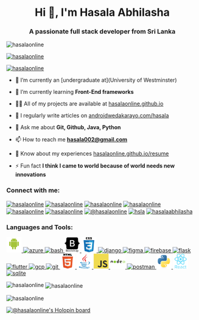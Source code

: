 <h1 align="center">Hi 👋, I'm Hasala Abhilasha</h1>
<h3 align="center">A passionate full stack developer from Sri Lanka</h3>
<!-- <p align: "center">
  <img src="https://hasalaonline.github.io/assets/img/hasala.PNG" alt="Your Image Description" style="border-radius: 50%; width: 300px;" />
</p> -->

<p align="left"> <img src="https://komarev.com/ghpvc/?username=hasalaonline&label=Profile%20views&color=0e75b6&style=flat" alt="hasalaonline" /> </p>

<p align="left"> <a href="https://github.com/ryo-ma/github-profile-trophy"><img src="https://github-profile-trophy.vercel.app/?username=hasalaonline" alt="hasalaonline" /></a> </p>

<p align="left"> <a href="https://twitter.com/hasalaonline" target="blank"><img src="https://img.shields.io/twitter/follow/hasalaonline?logo=twitter&style=for-the-badge" alt="hasalaonline" /></a> </p>

- 🔭 I’m currently an [undergraduate at](University of Westminster)

- 🌱 I’m currently learning **Front-End frameworks**

- 👨‍💻 All of my projects are available at [hasalaonline.github.io](hasalaonline.github.io)

- 📝 I regularly write articles on [androidwedakarayo.com/hasala](androidwedakarayo.com/hasala)

- 💬 Ask me about **Git, Github, Java, Python**

- 📫 How to reach me **hasala002@gmail.com**

- 📄 Know about my experiences [hasalaonline.github.io/resume](hasalaonline.github.io/resume)

- ⚡ Fun fact **I think I came to world because of world needs new innovations**

<h3 align="left">Connect with me:</h3>
<p align="left">
<a href="https://dev.to/hasalaonline" target="blank"><img align="center" src="https://raw.githubusercontent.com/rahuldkjain/github-profile-readme-generator/master/src/images/icons/Social/devto.svg" alt="hasalaonline" height="30" width="40" /></a>
<a href="https://twitter.com/hasalaonline" target="blank"><img align="center" src="https://raw.githubusercontent.com/rahuldkjain/github-profile-readme-generator/master/src/images/icons/Social/twitter.svg" alt="hasalaonline" height="30" width="40" /></a>
<a href="https://linkedin.com/in/hasalaonline" target="blank"><img align="center" src="https://raw.githubusercontent.com/rahuldkjain/github-profile-readme-generator/master/src/images/icons/Social/linked-in-alt.svg" alt="hasalaonline" height="30" width="40" /></a>
<a href="https://stackoverflow.com/users/hasalaonline" target="blank"><img align="center" src="https://raw.githubusercontent.com/rahuldkjain/github-profile-readme-generator/master/src/images/icons/Social/stack-overflow.svg" alt="hasalaonline" height="30" width="40" /></a>
<a href="https://fb.com/hasalaonline" target="blank"><img align="center" src="https://raw.githubusercontent.com/rahuldkjain/github-profile-readme-generator/master/src/images/icons/Social/facebook.svg" alt="hasalaonline" height="30" width="40" /></a>
<a href="https://instagram.com/hasalaonline" target="blank"><img align="center" src="https://raw.githubusercontent.com/rahuldkjain/github-profile-readme-generator/master/src/images/icons/Social/instagram.svg" alt="hasalaonline" height="30" width="40" /></a>
<a href="https://medium.com/@hasalaonline" target="blank"><img align="center" src="https://raw.githubusercontent.com/rahuldkjain/github-profile-readme-generator/master/src/images/icons/Social/medium.svg" alt="@hasalaonline" height="30" width="40" /></a>
<a href="https://www.youtube.com/c/hsla" target="blank"><img align="center" src="https://raw.githubusercontent.com/rahuldkjain/github-profile-readme-generator/master/src/images/icons/Social/youtube.svg" alt="hsla" height="30" width="40" /></a>
<a href="https://www.hackerrank.com/hasalaabhilasha" target="blank"><img align="center" src="https://raw.githubusercontent.com/rahuldkjain/github-profile-readme-generator/master/src/images/icons/Social/hackerrank.svg" alt="hasalaabhilasha" height="30" width="40" /></a>
</p>

<h3 align="left">Languages and Tools:</h3>
<p align="left"> <a href="https://developer.android.com" target="_blank" rel="noreferrer"> <img src="https://raw.githubusercontent.com/devicons/devicon/master/icons/android/android-original-wordmark.svg" alt="android" width="40" height="40"/> </a> <a href="https://azure.microsoft.com/en-in/" target="_blank" rel="noreferrer"> <img src="https://www.vectorlogo.zone/logos/microsoft_azure/microsoft_azure-icon.svg" alt="azure" width="40" height="40"/> </a> <a href="https://www.gnu.org/software/bash/" target="_blank" rel="noreferrer"> <img src="https://www.vectorlogo.zone/logos/gnu_bash/gnu_bash-icon.svg" alt="bash" width="40" height="40"/> </a> <a href="https://getbootstrap.com" target="_blank" rel="noreferrer"> <img src="https://raw.githubusercontent.com/devicons/devicon/master/icons/bootstrap/bootstrap-plain-wordmark.svg" alt="bootstrap" width="40" height="40"/> </a> <a href="https://www.w3schools.com/css/" target="_blank" rel="noreferrer"> <img src="https://raw.githubusercontent.com/devicons/devicon/master/icons/css3/css3-original-wordmark.svg" alt="css3" width="40" height="40"/> </a> <a href="https://www.djangoproject.com/" target="_blank" rel="noreferrer"> <img src="https://cdn.worldvectorlogo.com/logos/django.svg" alt="django" width="40" height="40"/> </a> <a href="https://www.figma.com/" target="_blank" rel="noreferrer"> <img src="https://www.vectorlogo.zone/logos/figma/figma-icon.svg" alt="figma" width="40" height="40"/> </a> <a href="https://firebase.google.com/" target="_blank" rel="noreferrer"> <img src="https://www.vectorlogo.zone/logos/firebase/firebase-icon.svg" alt="firebase" width="40" height="40"/> </a> <a href="https://flask.palletsprojects.com/" target="_blank" rel="noreferrer"> <img src="https://www.vectorlogo.zone/logos/pocoo_flask/pocoo_flask-icon.svg" alt="flask" width="40" height="40"/> </a> <a href="https://flutter.dev" target="_blank" rel="noreferrer"> <img src="https://www.vectorlogo.zone/logos/flutterio/flutterio-icon.svg" alt="flutter" width="40" height="40"/> </a> <a href="https://cloud.google.com" target="_blank" rel="noreferrer"> <img src="https://www.vectorlogo.zone/logos/google_cloud/google_cloud-icon.svg" alt="gcp" width="40" height="40"/> </a> <a href="https://git-scm.com/" target="_blank" rel="noreferrer"> <img src="https://www.vectorlogo.zone/logos/git-scm/git-scm-icon.svg" alt="git" width="40" height="40"/> </a> <a href="https://www.w3.org/html/" target="_blank" rel="noreferrer"> <img src="https://raw.githubusercontent.com/devicons/devicon/master/icons/html5/html5-original-wordmark.svg" alt="html5" width="40" height="40"/> </a> <a href="https://www.java.com" target="_blank" rel="noreferrer"> <img src="https://raw.githubusercontent.com/devicons/devicon/master/icons/java/java-original.svg" alt="java" width="40" height="40"/> </a> <a href="https://developer.mozilla.org/en-US/docs/Web/JavaScript" target="_blank" rel="noreferrer"> <img src="https://raw.githubusercontent.com/devicons/devicon/master/icons/javascript/javascript-original.svg" alt="javascript" width="40" height="40"/> </a> <a href="https://nodejs.org" target="_blank" rel="noreferrer"> <img src="https://raw.githubusercontent.com/devicons/devicon/master/icons/nodejs/nodejs-original-wordmark.svg" alt="nodejs" width="40" height="40"/> </a> <a href="https://postman.com" target="_blank" rel="noreferrer"> <img src="https://www.vectorlogo.zone/logos/getpostman/getpostman-icon.svg" alt="postman" width="40" height="40"/> </a> <a href="https://www.python.org" target="_blank" rel="noreferrer"> <img src="https://raw.githubusercontent.com/devicons/devicon/master/icons/python/python-original.svg" alt="python" width="40" height="40"/> </a> <a href="https://reactjs.org/" target="_blank" rel="noreferrer"> <img src="https://raw.githubusercontent.com/devicons/devicon/master/icons/react/react-original-wordmark.svg" alt="react" width="40" height="40"/> </a> <a href="https://www.sqlite.org/" target="_blank" rel="noreferrer"> <img src="https://www.vectorlogo.zone/logos/sqlite/sqlite-icon.svg" alt="sqlite" width="40" height="40"/> </a> </p>

<p><img align="left" src="https://github-readme-stats.vercel.app/api/top-langs?username=hasalaonline&show_icons=true&locale=en&layout=compact" alt="hasalaonline" /></p>

<p>&nbsp;<img align="center" src="https://github-readme-stats.vercel.app/api?username=hasalaonline&show_icons=true&locale=en" alt="hasalaonline" /></p>

<p><img align="center" src="https://github-readme-streak-stats.herokuapp.com/?user=hasalaonline&" alt="hasalaonline" /></p>


[![@hasalaonline's Holopin board](https://holopin.me/hasalaonline)](https://www.holopin.io/userbadge/clanih6j6007408kx5wpbm613)
